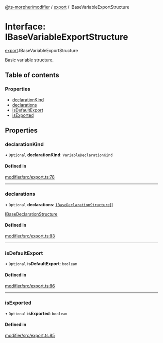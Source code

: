 [@ts-morpher/modifier](../README.md) / [export](../modules/export.md) / IBaseVariableExportStructure

# Interface: IBaseVariableExportStructure

[export](../modules/export.md).IBaseVariableExportStructure

Basic variable structure.

## Table of contents

### Properties

- [declarationKind](export.IBaseVariableExportStructure.md#declarationkind)
- [declarations](export.IBaseVariableExportStructure.md#declarations)
- [isDefaultExport](export.IBaseVariableExportStructure.md#isdefaultexport)
- [isExported](export.IBaseVariableExportStructure.md#isexported)

## Properties

### declarationKind

• `Optional` **declarationKind**: `VariableDeclarationKind`

#### Defined in

[modifier/src/export.ts:78](https://github.com/linbudu599/morpher/blob/2a43a9a/packages/modifier/src/export.ts#L78)

___

### declarations

• `Optional` **declarations**: [`IBaseDeclarationStructure`](export.IBaseDeclarationStructure.md)[]

[IBaseDeclarationStructure](export.IBaseDeclarationStructure.md)

#### Defined in

[modifier/src/export.ts:83](https://github.com/linbudu599/morpher/blob/2a43a9a/packages/modifier/src/export.ts#L83)

___

### isDefaultExport

• `Optional` **isDefaultExport**: `boolean`

#### Defined in

[modifier/src/export.ts:86](https://github.com/linbudu599/morpher/blob/2a43a9a/packages/modifier/src/export.ts#L86)

___

### isExported

• `Optional` **isExported**: `boolean`

#### Defined in

[modifier/src/export.ts:85](https://github.com/linbudu599/morpher/blob/2a43a9a/packages/modifier/src/export.ts#L85)
